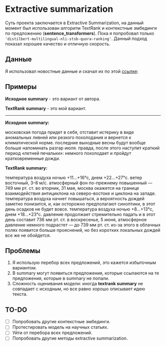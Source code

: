 # Extractive summarization
Суть проекта заключается в Extractive Summarization, на данный момент был использован 
алгоритм TextRank и контекстные эмбединги по предложению (**sentence_transformers**). Пока 
я попробовал только `'distilbert-multilingual-nli-stsb-quora-ranking'`. Данный подход показал
хорошее качество и отличную скорость.

## Данные
Я использовал новостные данные и скачал их по этой [ссылке](https://www.dropbox.com/s/43l702z5a5i2w8j/gazeta_train.txt): 

## Примеры
**Исходное summary** - это вариант от автора.

**TextRank summary** - это мой вариант.

------------------------------------------------------------------------------------------------------------------------------------------------------
**Исходное summary:**

московская погода придет в себя, отставит истерику в виде аномальных ливней или резкого похолодания и вернется к климатической норме. последние выходные весны будут вообще больше напоминать разгар июля. правда, после этого наступит краткий период «летней печальки»: немного похолодает и пройдут кратковременные дожди.

**TextRank summary:**

температура воздуха ночью +11…+16°с, днем +22…+27°с. ветер восточный, 3–8 м/с. атмосферный фон по-прежнему повышенный — 749 мм рт. ст. во вторник, 31 мая, москва окажется на границе взаимодействия антициклона на северо-востоке и циклона на западе. температура воздуха начнет повышаться, а вероятность дождей заметно понизится, и, как осторожно предполагают синоптики, в этот день осадков не будет вовсе. температура воздуха ночью +8…+13°с, днем +18…+23°с. давление продолжает стремительно падать и в этот день составит 736 мм рт. ст. в воскресенье, 5 июня, атмосферное давление немного подрастет — до 739 мм рт. ст. из-за этого в облачных полях появится больше прояснений, но без коротких локальных дождей все же не обойдется.

## Проблемы
1.  Я использую перебор всех предложений, это кажется избыточным вариантом.
2.  В summary могут появиться предложения, которые ссылаются на те предложения, 
которые в summary не попали.
3.  Сложность оценивания модели: иногда **textrank summary** не совпадает с исходным, но все 
равно хорошо описывает идею текста.

## TO-DO
- [ ] Попробовать другие контекстные эмбединги.
- [ ] Протестировать модель на научных статьях.
- [ ] Уйти от перебора всех предложений.
- [ ] Попробовать другие методы extractive summarization.
